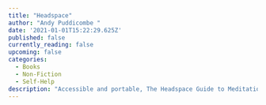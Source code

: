 ```yaml
---
title: "Headspace"
author: "Andy Puddicombe "
date: '2021-01-01T15:22:29.625Z'
published: false
currently_reading: false
upcoming: false
categories:
  - Books
  - Non-Fiction
  - Self-Help
description: "Accessible and portable, The Headspace Guide to Meditation and Mindfulness offers simple but powerful meditation techniques that positively impact every area of physical and mental health: from productivity and focus, to stress and anxiety relief, sleep, weight-loss, personal relationships...the benefits are limitless. The result? More headspace, less stress. Andy brings this ancient practice into the modern world, tailor made for the most time starved among us."
---
```



